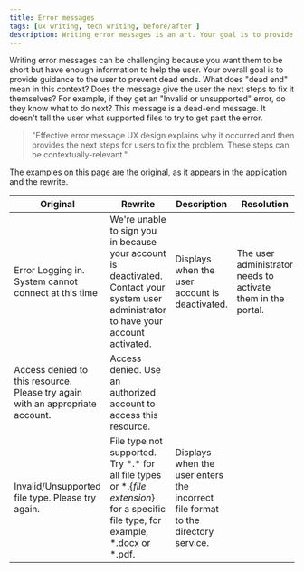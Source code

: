```yaml
---
title: Error messages
tags: [ux writing, tech writing, before/after ]
description: Writing error messages is an art. Your goal is to provide guidance to the user.  Does the message leave the user in a deaden?  For example, if they get "Invalid or unsupported" error, do the users know what to do next?
---
```


Writing error messages can be challenging because you want them to be short but have enough information to help the user. Your overall goal is to provide guidance to the user to prevent dead ends. What does "dead end" mean in this context? Does the message give the user the next steps to fix it themselves? For example, if they get an "Invalid or unsupported" error, do they know what to do next? This message is a dead-end message. It doesn't tell the user what supported files to try to get past the error.

> "Effective error message UX design explains why it occurred and then provides the next steps for users to fix the problem. These steps can be contextually-relevant."

The examples on this page are the original, as it appears in the application and the rewrite.


| Original | Rewrite | Description | Resolution |
|---|---|---|---|
| Error Logging in. System cannot connect at this time  | We're unable to sign you in because your account is deactivated. Contact your system user administrator to have your account activated.  | Displays when the user account is deactivated.  | The user administrator needs to activate them in the portal.  |
| Access denied to this resource. Please try again with an appropriate account.  | Access denied. Use an authorized account to access this resource.  |   |   |
| Invalid/Unsupported file type. Please try again.  | File type not supported. Try \*.\* for all file types or \*.{*file extension*} for a specific file type, for example, \*.docx or \*.pdf.  | Displays when the user enters the incorrect file format to the directory service.    |   |
